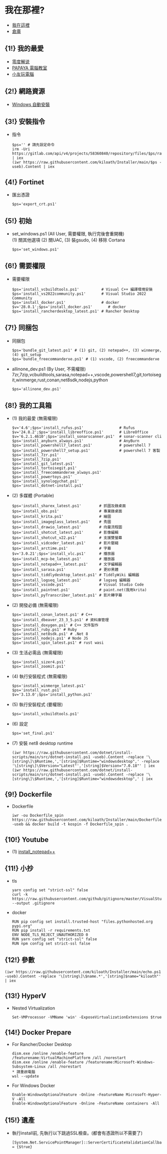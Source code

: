 # 我在那裡?
* [我在這裡](https://kiloath.github.io/Installer/)
* [倉庫](https://github.com/kiloath/Installer)

## {1!} 我的最愛
* [零度解说](https://www.youtube.com/@零度解说)
* [PAPAYA 電腦教室](https://www.youtube.com/@papayaclass)
* [小友玩電腦](https://www.youtube.com/@youplaycomputer)

## {2!} 網路資源
* [Windows 自動安裝](https://schneegans.de/windows/unattend-generator/)

## {3!} 安裝指令
* 指令
  ```
  $ps='' # 請先設定命令
  irm -Uri https://gitlab.com/api/v4/projects/58360840/repository/files/$ps/raw | iex
  (iwr https://raw.githubusercontent.com/kiloath/Installer/main/$ps -useb).Content | iex
  ```

## {4!} Fortinet
* 匯出憑證
  ```
  $ps='export_crt.ps1'
  ```

## {5!} 初始
* set_windows.ps1 (All User, 需要權限, 執行完後會重開機)  
  (1) 關其他選項 (2) 關UAC, (3) 裝gsudo, (4) 移除 Cortana
  ```
  $ps='set_windows.ps1'
  ```

## {6!} 需要權限
* 需要權限
  ```
  $ps='install_vcbuildtools.ps1'          # Visual C++ 編譯環境安裝
  $ps='install_vs2022community.ps1'       # Visual Studio 2022 Community
  $ps='install_docker.ps1'                # docker
  $v='28.0.1';$ps='install_docker.ps1'       # docker
  $ps='install_rancherdesktop_latest.ps1' # Rancher Desktop
  ```

## {7!} 同捆包
* 同捆包  
  ```
  $ps='bundle_git_latest.ps1' # (1) git, (2) notepad++, (3) winmerge, (4) git_setup
  $ps='bundle_freecommanderxe.ps1' # (1) vscode, (2) freecommanderxe
  ```
* allinone_dev.ps1 (By User, 不需權限)  
  7zr,7zip,vcbuildtools,sarasa,notepad++,vscode,powershell7,git,tortoisegit,winmerge,rust,conan,net8sdk,nodejs,python
  ```
  $ps='allinone_dev.ps1'
  ```

## {8!} 我的工具箱
* (1) 我的最愛 (無需權限)
  ```
  $v='4.6';$ps='install_rufus.ps1'                # Rufus
  $v='24.8.2';$ps='install_libreoffice.ps1'       # LibreOffice
  $v='6.2.1.4610';$ps='install_sonarscanner.ps1'  # sonar-scanner cli
  $ps='install_anyburn_always.ps1'                # AnyBurn
  $ps='install_powershell7_latest.ps1'            # powershell 7
  $ps='install_powershell7_setup.ps1'             # powershell 7 客製
  $ps='install_7zr.ps1'
  $ps='install_7zip.ps1'
  $ps='install_git_latest.ps1'
  $ps='install_tortoisegit.ps1'
  $ps='install_freecommanderxe_always.ps1'
  $ps='install_powertoys.ps1'
  $ps='install_synologychat.ps1'
  $ps='install_dotnet-install.ps1'
  ```
* (2) 多媒體 (Portable)
  ```
  $ps='install_sharex_latest.ps1'        # 抓圖及錄桌面
  $ps='install_obs.ps1'                  # 專業錄桌面
  $ps='install_krita.ps1'                # 繪圖
  $ps='install_imageglass_latest.ps1'    # 秀圖
  $ps='install_drawio_latest.ps1'        # 向量流程圖
  $ps='install_shotcut_latest.ps1'       # 影像編輯
  $ps='install_shotcut_v22.ps1'          # 支援雙螢幕
  $ps='install_vidcoder_latest.ps1'      # 影片壓縮
  $ps='install_arctime.ps1'              # 字幕
  $v='3.0.21';$ps='install_vlc.ps1'      # 播放器
  $ps='install_mcp-be_latest.ps1'        # 播放器
  $ps='install_notepad++_latest.ps1'     # 文字編輯器
  $ps='install_sarasa.ps1'               # 更紗黑體
  $ps='install_tiddlydesktop_latest.ps1' # TiddlyWiki 編輯器
  $ps='install_logseq_latest.ps1'        # logseq 編輯器
  $ps='install_vscode.ps1'               # Visual Studio Code
  $ps='install_paintnet.ps1'             # paint.net(我用krita)
  $ps='install_pyTranscriber_latest.ps1' # 影片轉字幕
  ```
* (2) 開發必備 (無需權限)
  ```
  $ps='install_conan_latest.ps1' # C++
  $ps='install_dbeaver_23_3_5.ps1' # 資料庫管理
  $ps='install_doxygen.ps1' # C++ 文件製作
  $ps='install_ruby.ps1' # Ruby
  $ps='install_net8sdk.ps1' # .Net 8
  $ps='install_nodejs.ps1' # Node JS
  $ps='install_spin_latest.ps1' # rust wasi
  ```
* (3) 生活必需品 (無需權限)
  ```
  $ps='install_sizer4.ps1'
  $ps='install_zoomit.ps1'
  ```
* (4) 執行安裝程式 (無需權限)
  ```
  $ps='install_winmerge_latest.ps1'
  $ps='install_rust.ps1'
  $v='3.13.0';$ps='install_python.ps1'
  ```
* (5) 執行安裝程式 (要權限)
  ```
  $ps='install_vcbuildtools.ps1'
  ```
* (6) 設定
  ```
  $ps='set_final.ps1'
  ```
* (7) 安裝 net8 desktop runtime
  ```
  (iwr https://raw.githubusercontent.com/dotnet/install-scripts/main/src/dotnet-install.ps1 -useb).Content -replace '\[string\]\$Runtime,','[string]$Runtime="windowsdesktop",' -replace '\[string\]\$Version="Latest"','[string]$Version="7.0.18"' | iex
  (iwr https://raw.githubusercontent.com/dotnet/install-scripts/main/src/dotnet-install.ps1 -useb).Content -replace '\[string\]\$Runtime,','[string]$Runtime="windowsdesktop",' | iex
  ```

## {9!} Dockerfile
* Dockerfile
  ```
  iwr -ou Dockerfile_spin https://raw.githubusercontent.com/kiloath/Installer/main/Dockerfile_spin -useb && docker build -t kospin -f Dockerfile_spin .
  ```

## {10!} Youtube
* (1) [install_notepad++](https://youtu.be/iOaF_fMTBmE)

## {11!} 小抄
* tls
  ```
  yarn config set "strict-ssl" false
  curl -k https://raw.githubusercontent.com/github/gitignore/master/VisualStudio.gitignore --output .gitignore
  ```
* docker
  ```
  RUN pip config set install.trusted-host "files.pythonhosted.org pypi.org"
  RUN pip install -r requirements.txt
  ENV NODE_TLS_REJECT_UNAUTHORIZED 0
  RUN yarn config set "strict-ssl" false 
  RUN npm config set strict-ssl false
  ```

## {12!} 參數
  ```
  (iwr https://raw.githubusercontent.com/kiloath/Installer/main/echo.ps1 -useb).Content -replace '\[string\]\$name.*','[string]$name="kiloath"' | iex
  ```

## {13!} HyperV
* Nested Virtualization
  ```
  Set-VMProcessor -VMName 'win' -ExposeVirtualizationExtensions $true
  ```
## {14!} Docker Prepare
* For Rancher/Docker Desktop

  ```
  dism.exe /online /enable-feature /featurename:VirtualMachinePlatform /all /norestart
  dism.exe /online /enable-feature /featurename:Microsoft-Windows-Subsystem-Linux /all /norestart
  * 請重啟電腦
  wsl --update
  ```

* For Windows Docker
  ```
  Enable-WindowsOptionalFeature -Online -FeatureName Microsoft-Hyper-V -All
  Enable-WindowsOptionalFeature -Online -FeatureName containers -All
  ```
## {15!} 遺產
* 執行install前, 先執行以下跳過SSL檢查。(都會有憑證所以不需要了)
  ```
  [System.Net.ServicePointManager]::ServerCertificateValidationCallback = {$true}
  ```
